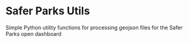 # Safer Parks Utils
Simple Python utility functions for processing geojson files for the Safer Parks open dashboard
